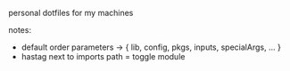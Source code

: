 personal dotfiles for my machines

notes:
- default order parameters -> { lib, config, pkgs, inputs, specialArgs, ... }
- hastag next to imports path = toggle module
